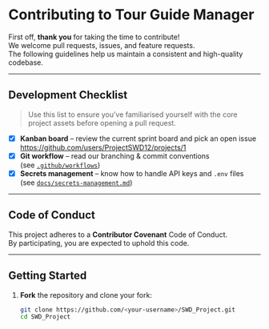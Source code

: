 # Contributing to Tour Guide Manager

First off, **thank you** for taking the time to contribute!  
We welcome pull requests, issues, and feature requests.  
The following guidelines help us maintain a consistent and high-quality codebase.

---

## Development Checklist

> Use this list to ensure you’ve familiarised yourself with the core
> project assets before opening a pull request.

- [x] **Kanban board** – review the current sprint board and pick an open issue  
      <https://github.com/users/ProjectSWD12/projects/1>
- [x] **Git workflow** – read our branching & commit conventions  
      (see [`.github/workflows`](.github/workflows))
- [x] **Secrets management** – know how to handle API keys and `.env` files  
      (see [`docs/secrets-management.md`](docs/secrets-management.md))

---

## Code of Conduct
This project adheres to a **Contributor Covenant** Code of Conduct.  
By participating, you are expected to uphold this code.  

---

## Getting Started

1. **Fork** the repository and clone your fork:
   ```bash
   git clone https://github.com/<your-username>/SWD_Project.git
   cd SWD_Project
